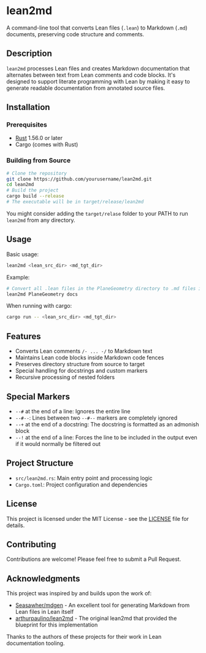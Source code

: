 # lean2md

A command-line tool that converts Lean files (`.lean`) to Markdown (`.md`) documents, preserving code structure and comments.

## Description

`lean2md` processes Lean files and creates Markdown documentation that alternates between text from Lean comments and code blocks. It's designed to support literate programming with Lean by making it easy to generate readable documentation from annotated source files.

## Installation

### Prerequisites

- [Rust](https://www.rust-lang.org/tools/install) 1.56.0 or later
- Cargo (comes with Rust)

### Building from Source

```bash
# Clone the repository
git clone https://github.com/yourusername/lean2md.git
cd lean2md
# Build the project
cargo build --release
# The executable will be in target/release/lean2md
```

You might consider adding the `target/relase` folder to your PATH to run `lean2md` from any directory.

## Usage

Basic usage:

```bash
lean2md <lean_src_dir> <md_tgt_dir>
```

Example:

```bash
# Convert all .lean files in the PlaneGeometry directory to .md files in the docs directory
lean2md PlaneGeometry docs
```

When running with cargo:

```bash
cargo run -- <lean_src_dir> <md_tgt_dir>
```

## Features

- Converts Lean comments `/- ... -/` to Markdown text
- Maintains Lean code blocks inside Markdown code fences
- Preserves directory structure from source to target
- Special handling for docstrings and custom markers
- Recursive processing of nested folders

## Special Markers

- `--#` at the end of a line: Ignores the entire line
- `--#--`: Lines between two `--#--` markers are completely ignored
- `--+`  at the end of a docstring: The docstring is formatted as an admonish block
- `--!` at the end of a line: Forces the line to be included in the output even if it would normally be filtered out

## Project Structure

- `src/lean2md.rs`: Main entry point and processing logic
- `Cargo.toml`: Project configuration and dependencies

## License

This project is licensed under the MIT License - see the [LICENSE](LICENSE) file for details.

## Contributing

Contributions are welcome! Please feel free to submit a Pull Request.

## Acknowledgments

This project was inspired by and builds upon the work of:

- [Seasawher/mdgen](https://github.com/Seasawher/mdgen) - An excellent tool for generating Markdown from Lean files in Lean itself
- [arthurpaulino/lean2md](https://github.com/arthurpaulino/lean2md) - The original lean2md that provided the blueprint for this implementation

Thanks to the authors of these projects for their work in Lean documentation tooling.
